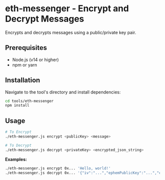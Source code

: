 # eth-messenger - Encrypt and Decrypt Messages

Encrypts and decrypts messages using a public/private key pair.

## Prerequisites

- Node.js (v14 or higher)
- npm or yarn

## Installation

Navigate to the tool's directory and install dependencies:
```bash
cd tools/eth-messenger
npm install
```

## Usage

```bash
# To Encrypt
./eth-messenger.js encrypt <publicKey> <message>

# To Decrypt
./eth-messenger.js decrypt <privateKey> <encrypted_json_string>
```

**Examples:**
```bash
./eth-messenger.js encrypt 0x... 'Hello, world!'
./eth-messenger.js decrypt 0x... '{"iv":"...","ephemPublicKey":"...","ciphertext":"...","mac":"..."}'
```
